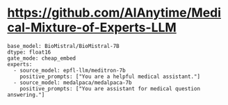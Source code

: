 
# https://github.com/AIAnytime/Medical-Mixture-of-Experts-LLM

```
base_model: BioMistral/BioMistral-7B
dtype: float16
gate_mode: cheap_embed
experts:
  - source_model: epfl-llm/meditron-7b
    positive_prompts: ["You are a helpful medical assistant."]
  - source_model: medalpaca/medalpaca-7b
    positive_prompts: ["You are assistant for medical question answering."]
```